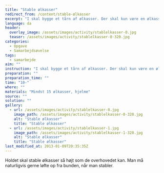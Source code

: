 ```yaml
---
title: "Stable ølkasser"
redirect_from: /content/stable-ølkasser
excerpt: "I skal bygge et tårn af ølkasser. Der skal kun være en ølkasse i hvert lag. Pas på I ikke får dem i hovedet, hvis tårnet vælter undervejs. Opgaven er løst, når I har lavet et tårn med 16 kasser og lagt kasserne som de lå, da i kom."
language: da
header:
  overlay_image: /assets/images/activity/stablelkasser-0.jpg
  teaser: /assets/images/activity/stablelkasser-0-320.jpg
categories: 
  - Opgave
  - Samarbejdsøvelse
tags: 
  - samarbejde
aim: ""
instruction: "I skal bygge et tårn af ølkasser. Der skal kun være en ølkasse i hvert lag. Pas på I ikke får dem i hovedet, hvis tårnet vælter undervejs. Opgaven er løst, når I har lavet et tårn med 16 kasser og lagt kasserne som de lå, da i kom."
preparation: ""
preparation_time: ""
time: "10-"
where: ""
materials: "Mindst 15 ølkasser, hjelme"
source: ""
solution: ""
gallery:
  - url: /assets/images/activity/stablelkasser-0.jpg
    image_path: /assets/images/activity/stablelkasser-0-320.jpg
    alt: "Stable ølkasser"
    title: "Stable ølkasser"
  - url: /assets/images/activity/stablelkasser-1.jpg
    image_path: /assets/images/activity/stablelkasser-1-320.jpg
    alt: "Stable ølkasser"
    title: "Stable ølkasser"
last_modified_at: 2013-01-09T20:35:35Z
---
```

Holdet skal stable ølkasser så højt som de overhovedet kan. Man må naturligvis gerne løfte op fra bunden, når man stabler.
